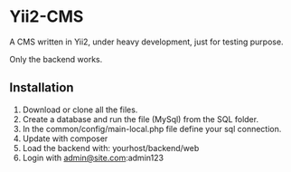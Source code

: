 Yii2-CMS
========

A CMS written in Yii2, under heavy development, just for testing purpose. 

Only the backend works. 

Installation
------------

1. Download or clone all the files.
2. Create a database and run the file (MySql) from the SQL folder. 
3. In the common/config/main-local.php file define your sql connection.
4. Update with composer
5. Load the backend with: yourhost/backend/web
6. Login with admin@site.com:admin123